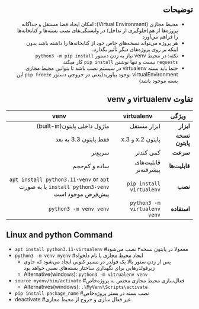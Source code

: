 <div style="direction:rtl;">

## توضیحات

- محیط مجازی (Virtual Environment): امکان ایجاد فضا مستقل و جداگانه پروژه‌ها از هم(جلوگیری از تداخل) در وابستگی‌های نصب بسته‌ها و کتابخانه‌ها را فراهم می‌آورد
- هر پروژه می‌تواند نسخه‌های خاص خود از کتابخانه‌ها را داشته باشد بدون اینکه بر روی پروژه‌های دیگر تأثیر بگذارد.
- نکته: در محیط venv نیاز به زدن دستور ```python3 -m pip install requests``` نیست و تنها نوشتن ```pip install``` کار میکند
- حتما باید بسته virtualenv در سیستم نصب باشد تا بتوانین مجیط مجازی virtualEnvironment بوجود بیاورید(یعنی در خروجی دستور `pip freeze` این بسته موجود باشد)

## تفاوت virtualenv  و  venv

| ویژگی           | virtualenv                   | venv                                                                                     |
|-----------------|------------------------------|------------------------------------------------------------------------------------------|
| **ابزار**       | ابزار مستقل                  | ماژول داخلی پایتون(built-in)                                                             |
| **نسخه پایتون** | پایتون 2.x و 3.x             | فقط پایتون 3.3 به بعد                                                                    |
| **سرعت**        | کمی کندتر                    | سریع‌تر                                                                                  |
| **قابلیت‌ها**   | قابلیت‌های پیشرفته‌تر        | ساده و کم‌حجم                                                                            |
| **نصب**         | `pip install virtualenv`     | `apt install python3.11-venv` or `apt install python3-venv` یا به صورت پیش‌فرض موجود است |
| **استفاده**     | `python3 -m virtualenv venv` | `python3 -m venv venv`                                                                   |

</div>

## Linux and python Command

- ```apt install python3.11-virtualenv``` #معمولا در پایتون نسخه۳ نصب می‌شود
- ```python3 -m venv myenv``` #ایجاد محیط مجازی با نام دلخواه
    - پس از زدن ستور بالا یک فولدر در مسیر کنونی ایجاد می‌شود که حاوی زیرفولدرهایی برای نگهداری ساختار بسته‌های نصبی خواهد بود
    - Alternative(windows): ```python3 -m vitrualenv venv```
- ```source myenv/bin/activate``` #فعال‌سازی محیط مجازی مختص به پروژه‌خاص
    - Alternatives(windows): ```.\MyVenv\Scripts\activate```
- ```pip install package_name``` #نصب بسته در بستر پروژه‌خاص
- deactivate #غیر فعال سازی و خروج از محیط مجازی
